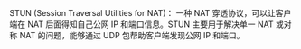 STUN (Session Traversal Utilities for NAT)：
一种 NAT 穿透协议，可以让客户端在 NAT 后面得知自己公网 IP 和端口信息。STUN 主要用于解决单一 NAT 或对称 NAT 的问题，能够通过 UDP 包帮助客户端发现公网 IP 和端口。